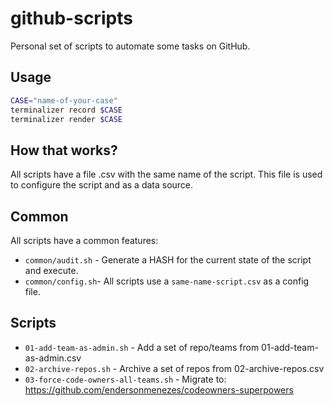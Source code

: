# github-scripts

Personal set of scripts to automate some tasks on GitHub.

## Usage

```bash
CASE="name-of-your-case"
terminalizer record $CASE
terminalizer render $CASE
```

## How that works?

All scripts have a file .csv with the same name of the script. This file is used to configure the script and as a data source.

## Common

All scripts have a common features:
- `common/audit.sh` - Generate a HASH for the current state of the script and execute.
- `common/config.sh`- All scripts use a  `same-name-script.csv` as a config file. 

## Scripts

- `01-add-team-as-admin.sh` - Add a set of repo/teams from 01-add-team-as-admin.csv
- `02-archive-repos.sh` - Archive a set of repos from 02-archive-repos.csv
- `03-force-code-owners-all-teams.sh` - Migrate to: https://github.com/endersonmenezes/codeowners-superpowers
